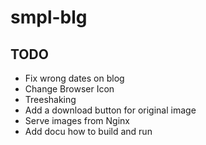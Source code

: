# smpl-blg
## TODO
* Fix wrong dates on blog
* Change Browser Icon
* Treeshaking
* Add a download button for original image
* Serve images from Nginx
* Add docu how to build and run